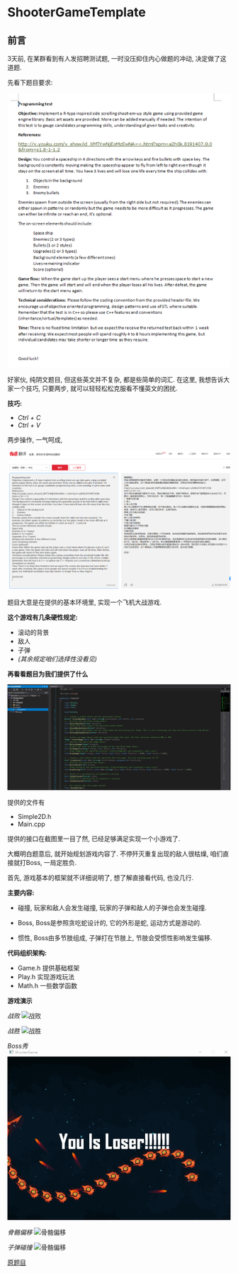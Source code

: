 # ShooterGameTemplate

## 前言

3天前, 在某群看到有人发招聘测试题, 一时没压抑住内心做题的冲动, 决定做了这道题.

先看下题目要求: 

![题目.png](ReadMe/题目.png)

好家伙, 纯阴文题目, 但这些英文并不复杂, 都是些简单的词汇. 在这里, 我想告诉大家一个技巧, 只要两步, 就可以轻轻松松克服看不懂英文的困扰.

**技巧:**
* *Ctrl + C*
* *Ctrl + V*

两步操作, 一气呵成, 

![](ReadMe/题目_翻译.png)

题目大意是在提供的基本环境里, 实现一个飞机大战游戏.

**这个游戏有几条硬性规定:**
* 滚动的背景
* 敌人
* 子弹
* *(其余规定咱们选择性没看见)*

**再看看题目为我们提供了什么**

![](ReadMe/题目提供环境.png)

提供的文件有
* Simple2D.h
* Main.cpp

提供的接口在截图里一目了然, 已经足够满足实现一个小游戏了.

大概明白题意后, 就开始规划游戏内容了. 不停歼灭重复出现的敌人很枯燥, 咱们直接就打Boss, 一局定胜负.

首先, 游戏基本的框架就不详细说明了, 想了解直接看代码, 也没几行.

**主要内容:**

* 碰撞, 玩家和敌人会发生碰撞, 玩家的子弹和敌人的子弹也会发生碰撞.

* Boss, Boss是参照贪吃蛇设计的, 它的外形是蛇, 运动方式是游动的.

* 惯性, Boss由多节肢组成, 子弹打在节肢上, 节肢会受惯性影响发生偏移.

**代码组织架构:**

* Game.h 提供基础框架
* Play.h 实现游戏玩法
* Math.h 一些数学函数

**游戏演示**

*战败*
![战败](ReadMe/Loser.gif)

*战胜*
![战胜](ReadMe/Not_Loser.gif)

*Boss秀*
![Boss](ReadMe/Boss.gif)

*骨骼偏移*
![骨骼偏移](ReadMe/Bone_Offset.gif)

*子弹碰撞*
![骨骼偏移](ReadMe/Bullet_Hit_Bullet.gif)


[原题目](ReadMe/ShooterGameTemplate.zip)
